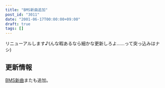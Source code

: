 ```yaml
---
title: "BMS新曲追加"
post_id: "3011"
date: "2001-06-17T00:00:00+09:00"
draft: true
tags: []
---
```



リニューアルします♪(んな暇あるなら細かな更新しろよ……って突っ込みはナシ)
## 更新情報
[BMS新曲](/tag/bms)またも追加。
